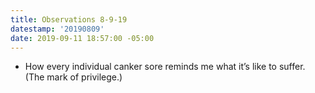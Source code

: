 ```yaml
---
title: Observations 8-9-19
datestamp: '20190809'
date: 2019-09-11 18:57:00 -05:00
---
```


- How every individual canker sore reminds me what it’s like to suffer. (The mark of privilege.)
